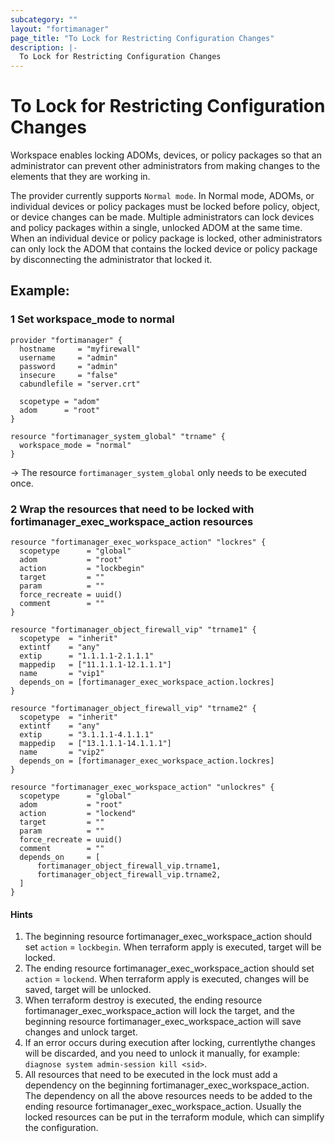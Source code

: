 ```yaml
---
subcategory: ""
layout: "fortimanager"
page_title: "To Lock for Restricting Configuration Changes"
description: |-
  To Lock for Restricting Configuration Changes
---
```



# To Lock for Restricting Configuration Changes

Workspace enables locking ADOMs, devices, or policy packages so that an administrator can prevent other administrators from making changes to the elements that they are working in.

The provider currently supports `Normal mode`. In Normal mode, ADOMs, or individual devices or policy packages must be locked before policy, object, or device changes can be made. Multiple administrators can lock devices and policy packages within a single, unlocked ADOM at the same time. When an individual device or policy package is locked, other administrators can only lock the ADOM that contains the locked device or policy package by disconnecting the administrator that locked it.

## Example:

### 1 Set workspace_mode to normal
```hcl
provider "fortimanager" {
  hostname     = "myfirewall"
  username     = "admin"
  password     = "admin"
  insecure     = "false"
  cabundlefile = "server.crt"

  scopetype = "adom"
  adom      = "root"
}

resource "fortimanager_system_global" "trname" {
  workspace_mode = "normal"
}
```
-> The resource `fortimanager_system_global` only needs to be executed once.

### 2 Wrap the resources that need to be locked with fortimanager_exec_workspace_action resources

```hcl
resource "fortimanager_exec_workspace_action" "lockres" {
  scopetype      = "global"
  adom           = "root"
  action         = "lockbegin"
  target         = ""
  param          = ""
  force_recreate = uuid()
  comment        = ""
}

resource "fortimanager_object_firewall_vip" "trname1" {
  scopetype  = "inherit"
  extintf    = "any"
  extip      = "1.1.1.1-2.1.1.1"
  mappedip   = ["11.1.1.1-12.1.1.1"]
  name       = "vip1"
  depends_on = [fortimanager_exec_workspace_action.lockres]
}

resource "fortimanager_object_firewall_vip" "trname2" {
  scopetype  = "inherit"
  extintf    = "any"
  extip      = "3.1.1.1-4.1.1.1"
  mappedip   = ["13.1.1.1-14.1.1.1"]
  name       = "vip2"
  depends_on = [fortimanager_exec_workspace_action.lockres]
}

resource "fortimanager_exec_workspace_action" "unlockres" {
  scopetype      = "global"
  adom           = "root"
  action         = "lockend"
  target         = ""
  param          = ""
  force_recreate = uuid()
  comment        = ""
  depends_on     = [
	  fortimanager_object_firewall_vip.trname1,
	  fortimanager_object_firewall_vip.trname2,
  ]
}

```

#### Hints
1. The beginning resource fortimanager_exec_workspace_action should set `action` = `lockbegin`. When terraform apply is executed, target will be locked.
2. The ending resource fortimanager_exec_workspace_action should set `action` = `lockend`. When terraform apply is executed, changes will be saved, target will be unlocked.
3. When terraform destroy is executed, the ending resource fortimanager_exec_workspace_action will lock the target, and the beginning resource fortimanager_exec_workspace_action will save changes and unlock target.
4. If an error occurs during execution after locking, currentlythe changes will be discarded, and you need to unlock it manually, for example: `diagnose system admin-session kill <sid>`.
5. All resources that need to be executed in the lock must add a dependency on the beginning fortimanager_exec_workspace_action. The dependency on all the above resources needs to be added to the ending resource fortimanager_exec_workspace_action. Usually the locked resources can be put in the terraform module, which can simplify the configuration.
